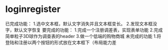 # loginregister
已完成功能：
1.选中文本框，默认文字消失并且文本框变长。
2.发现文本框没字，默认文字恢复
要完成的功能：
1.完成一个注册调差表，实现表单功能
2.完成简单粒子3D球作为调查表的header
3.做一个低端的购物商城
未完成的功能
1.将登陆和注册以两个按钮的形式放在文本框下（布局能力差
